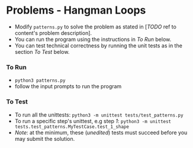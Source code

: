 # Problems - Hangman Loops

* Modify `patterns.py` to solve the problem as stated in [_TODO_ ref to content's problem description].
* You can run the program using the instructions in *To Run* below.
* You can test technical correctness by running the unit tests as in the section *To Test* below.

### To Run

* `python3 patterns.py`
* follow the input prompts to run the program

### To Test

* To run all the unittests: `python3 -m unittest tests/test_patterns.py`
* To run a specific step's unittest, e.g step *1*: `python3 -m unittest tests.test_patterns.MyTestCase.test_1_shape`
* _Note_: at the minimum, these (*unedited*) tests must succeed before you may submit the solution.
